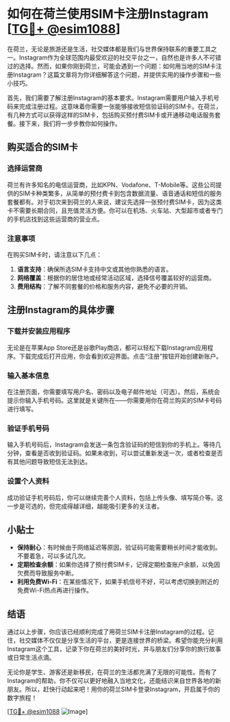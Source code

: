 # 如何在荷兰使用SIM卡注册Instagram [[TG💪+ @esim1088](https://t.me/s/esim1088)]

在荷兰，无论是旅游还是生活，社交媒体都是我们与世界保持联系的重要工具之一。Instagram作为全球范围内最受欢迎的社交平台之一，自然也是许多人不可错过的选择。然而，如果你刚到荷兰，可能会遇到一个问题：如何用当地的SIM卡注册Instagram？这篇文章将为你详细解答这个问题，并提供实用的操作步骤和一些小技巧。

首先，我们需要了解注册Instagram的基本要求。Instagram需要用户输入手机号码来完成注册过程。这意味着你需要一张能够接收短信验证码的SIM卡。在荷兰，有几种方式可以获得这样的SIM卡，包括购买预付费SIM卡或开通移动电话服务套餐。接下来，我们将一步步教你如何操作。

## 购买适合的SIM卡

### 选择运营商
荷兰有许多知名的电信运营商，比如KPN、Vodafone、T-Mobile等。这些公司提供的SIM卡种类繁多，从简单的预付费卡到包含数据流量、语音通话和短信的服务套餐都有。对于初次来到荷兰的人来说，建议先选择一张预付费SIM卡，因为这类卡不需要长期合同，且充值灵活方便。你可以在机场、火车站、大型超市或者专门的手机店找到这些运营商的营业点。

### 注意事项
在购买SIM卡时，请注意以下几点：
1. **语言支持**：确保所选SIM卡支持中文或其他你熟悉的语言。
2. **网络覆盖**：根据你的居住地或经常活动区域，选择信号覆盖较好的运营商。
3. **费用结构**：了解不同套餐的价格和服务内容，避免不必要的开销。

## 注册Instagram的具体步骤

### 下载并安装应用程序
无论是在苹果App Store还是谷歌Play商店，都可以轻松下载Instagram应用程序。下载完成后打开应用，你会看到欢迎界面。点击“注册”按钮开始创建新账户。

### 输入基本信息
在注册页面，你需要填写用户名、密码以及电子邮件地址（可选）。然后，系统会提示你输入手机号码。这里就是关键所在——你需要用你在荷兰购买的SIM卡号码进行填写。

### 验证手机号码
输入手机号码后，Instagram会发送一条包含验证码的短信到你的手机上。等待几分钟，查看是否收到验证码。如果未收到，可以尝试重新发送一次，或者检查是否有其他问题导致短信无法到达。

### 设置个人资料
成功验证手机号码后，你可以继续完善个人资料，包括上传头像、填写简介等。这一步是可选的，但完成得越详细，越能吸引更多的关注者。

## 小贴士

- **保持耐心**：有时候由于网络延迟等原因，验证码可能需要稍长时间才能收到。不要着急，可以多试几次。
- **定期检查余额**：如果你选择了预付费SIM卡，记得定期检查账户余额，以免因欠费而导致服务中断。
- **利用免费Wi-Fi**：在某些情况下，如果手机信号不好，可以考虑切换到附近的免费Wi-Fi热点再进行操作。

## 结语

通过以上步骤，你应该已经顺利完成了用荷兰SIM卡注册Instagram的过程。记住，社交媒体不仅仅是分享生活的平台，更是连接世界的桥梁。希望你能充分利用Instagram这个工具，记录下你在荷兰的美好时光，并与朋友们分享你的旅行故事或日常生活点滴。

无论你是学生、游客还是新移民，在荷兰的生活都充满了无限的可能性。而有了Instagram的帮助，你不仅可以更好地融入当地文化，还能结识来自世界各地的新朋友。所以，赶快行动起来吧！用你的荷兰SIM卡登录Instagram，开启属于你的数字旅程！

[[TG💪+ @esim1088](https://t.me/s/esim1088) ![Image](https://i.postimg.cc/4NQfJmqS/Snipaste-2025-05-13-00-14-12.png)]